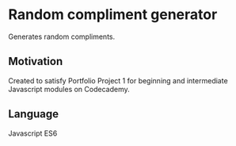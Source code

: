 # Random compliment generator

Generates random compliments. 

## Motivation

Created to satisfy Portfolio Project 1 for beginning and intermediate Javascript modules on Codecademy. 

## Language

Javascript ES6


